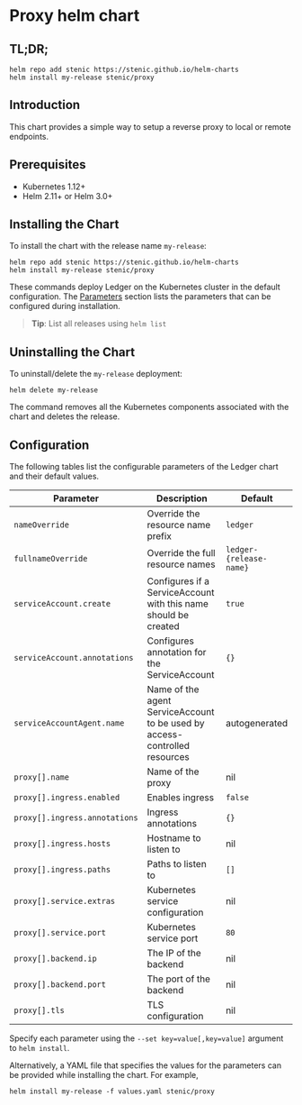 # Proxy helm chart

## TL;DR;

```console
helm repo add stenic https://stenic.github.io/helm-charts
helm install my-release stenic/proxy
```


## Introduction

This chart provides a simple way to setup a reverse proxy to local or remote endpoints.


## Prerequisites

- Kubernetes 1.12+
- Helm 2.11+ or Helm 3.0+


## Installing the Chart

To install the chart with the release name `my-release`:

```console
helm repo add stenic https://stenic.github.io/helm-charts
helm install my-release stenic/proxy
```

These commands deploy Ledger on the Kubernetes cluster in the default configuration. The [Parameters](#parameters) section lists the parameters that can be configured during installation.

> **Tip**: List all releases using `helm list`


## Uninstalling the Chart

To uninstall/delete the `my-release` deployment:

```console
helm delete my-release
```

The command removes all the Kubernetes components associated with the chart and deletes the release.


## Configuration

The following tables list the configurable parameters of the Ledger chart and their default values.

| Parameter                         | Description                          | Default                                   |
| --------------------------------- | ------------------------------------ | ----------------------------------------- |
| `nameOverride`                    | Override the resource name prefix    | `ledger`                                  |
| `fullnameOverride`                | Override the full resource names     | `ledger-{release-name}`                   |
| `serviceAccount.create`           | Configures if a ServiceAccount with this name should be created | `true`         |
| `serviceAccount.annotations`      | Configures annotation for the ServiceAccount | `{}`                              |
| `serviceAccountAgent.name`        | Name of the agent ServiceAccount to be used by access-controlled resources | autogenerated |
| `proxy[].name`                    | Name of the proxy                    | nil                                       |
| `proxy[].ingress.enabled`         | Enables ingress                      | `false`                                   |
| `proxy[].ingress.annotations`     | Ingress annotations                  | `{}`                                      |
| `proxy[].ingress.hosts`           | Hostname to listen to                | nil                                       |
| `proxy[].ingress.paths`           | Paths to listen to                   | `[]`                                      |
| `proxy[].service.extras`          | Kubernetes service configuration     | nil                                       |
| `proxy[].service.port`            | Kubernetes service port              | `80`                                      |
| `proxy[].backend.ip`              | The IP of the backend                | nil                                       |
| `proxy[].backend.port`            | The port of the backend              | nil                                       |
| `proxy[].tls`                     | TLS configuration                    | nil                                       |

Specify each parameter using the `--set key=value[,key=value]` argument to `helm install`.

Alternatively, a YAML file that specifies the values for the parameters can be provided while installing the chart. For example,

```console
helm install my-release -f values.yaml stenic/proxy
```
